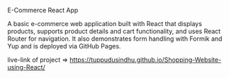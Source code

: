 E-Commerce React App

A basic e-commerce web application built with React that displays products, supports product details and cart functionality, and uses React Router for navigation. It also demonstrates form handling with Formik and Yup and is deployed via GitHub Pages.


live-link of project => 
https://tuppudusindhu.github.io/Shopping-Website-using-React/
